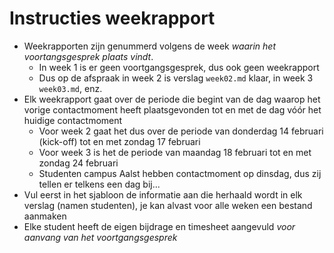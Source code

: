 # Instructies weekrapport

- Weekrapporten zijn genummerd volgens de week *waarin het voortangsgesprek plaats vindt*.
    - In week 1 is er geen voortgangsgesprek, dus ook geen weekrapport
    - Dus op de afspraak in week 2 is verslag `week02.md` klaar, in week 3 `week03.md`, enz.
- Elk weekrapport gaat over de periode die begint van de dag waarop het vorige contactmoment heeft plaatsgevonden tot en met de dag vóór het huidige contactmoment
    - Voor week 2 gaat het dus over de periode van donderdag 14 februari (kick-off) tot en met zondag 17 februari
    - Voor week 3 is het de periode van maandag 18 februari tot en met zondag 24 februari
    - Studenten campus Aalst hebben contactmoment op dinsdag, dus zij tellen er telkens een dag bij...
- Vul eerst in het sjabloon de informatie aan die herhaald wordt in elk verslag (namen studenten), je kan alvast voor alle weken een bestand aanmaken
- Elke student heeft de eigen bijdrage en timesheet aangevuld *voor aanvang van het voortgangsgesprek*

